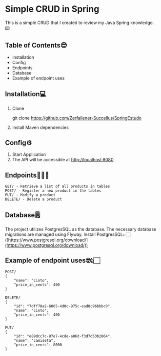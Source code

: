 # Simple CRUD in Spring

 This is a simple CRUD that I created to review my Java Spring knowledge. ⌨️

## Table of Contents😎

 - Installation
 - Config
 - Endpoints
 - Database
 - Example of endpoint uses

## Installation💻
1. Clone

     git clone https://github.com/Zerfallener-Succellus/SpringEstudo

2. Install Maven dependencies

## Config⚙️
1. Start Application
2. The API will be accessible at  [http://localhost:8080](http://localhost:8080/)

## Endpoints👨🏻‍💻

    GET/ - Retrieve a list of all products in tables
    POST/ - Register a new product in the tables
    PUT/ - Modify a product
    DELETE/ - Delete a product

## Database🗒️
The project utilizes PostgresSQL as the database.  The necessary database migrations are managed using Flyway.
Install PostgresSQL👉🏻 ([https://www.postgresql.org/download/](https://www.postgresql.org/download/)) 

## Example of endpoint uses🤓👆🏻

    POST/
    {
	    "name": "cinto",
	    "price_in_cents": 400
	}
	
	DELETE/
	{
		"id": "7dff78a2-6005-4d0c-975c-ead8c96bbbc9",
		"name": "cinto",
		"price_in_cents": 400
	}
	
	PUT/
	{
		"id": "e89dcc7c-87e7-4cde-a06d-f3d7d53b2064",
		"name": "camiseta",
		"price_in_cents": 8000
	}


	

